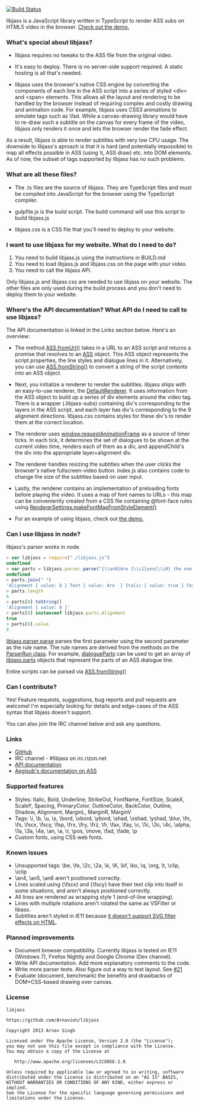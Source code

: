 [![Build Status](https://travis-ci.org/Arnavion/libjass.png?branch=master)](https://travis-ci.org/Arnavion/libjass)

libjass is a JavaScript library written in TypeScript to render ASS subs on HTML5 video in the browser. [Check out the demo.](http://arnavion.github.io/libjass/demo/index.xhtml)


### What's special about libjass?

* libjass requires no tweaks to the ASS file from the original video.

* It's easy to deploy. There is no server-side support required. A static hosting is all that's needed.

* libjass uses the browser's native CSS engine by converting the components of each line in the ASS script into a series of styled &lt;div&gt; and &lt;span&gt; elements. This allows all the layout and rendering to be handled by the browser instead of requiring complex and costly drawing and animation code. For example, libjass uses CSS3 animations to simulate tags such as \fad. While a canvas-drawing library would have to re-draw such a subtitle on the canvas for every frame of the video, libjass only renders it once and lets the browser render the fade effect.

As a result, libjass is able to render subtitles with very low CPU usage. The downside to libjass's aproach is that it is hard (and potentially impossible) to map all effects possible in ASS (using \t, ASS draw) etc. into DOM elements. As of now, the subset of tags supported by libjass has no such problems.


### What are all these files?

* The .ts files are the source of libjass. They are TypeScript files and must be compiled into JavaScript for the browser using the TypeScript compiler.

* gulpfile.js is the build script. The build command will use this script to build libjass.js

* libjass.css is a CSS file that you'll need to deploy to your website.


### I want to use libjass for my website. What do I need to do?

1. You need to build libjass.js using the instructions in BUILD.md
1. You need to load libjass.js and libjass.css on the page with your video.
1. You need to call the libjass API.

Only libjass.js and libjass.css are needed to use libjass on your website. The other files are only used during the build process and you don't need to deploy them to your website.


### Where's the API documentation? What API do I need to call to use libjass?

The API documentation is linked in the Links section below. Here's an overview:

* The method [ASS.fromUrl()](http://arnavion.github.io/libjass/api.xhtml#libjass.ASS.fromUrl) takes in a URL to an ASS script and returns a promise that resolves to an [ASS](http://arnavion.github.io/libjass/api.xhtml#libjass.ASS) object. This ASS object represents the script properties, the line styles and dialogue lines in it. Alternatively, you can use [ASS.fromString()](http://arnavion.github.io/libjass/api.xhtml#libjass.ASS.fromString) to convert a string of the script contents into an ASS object.

* Next, you initialize a renderer to render the subtitles. libjass ships with an easy-to-use renderer, the [DefaultRenderer](http://arnavion.github.io/libjass/api.xhtml#libjass.renderers.DefaultRenderer). It uses information from the ASS object to build up a series of div elements around the video tag. There is a wrapper (.libjass-subs) containing div's corresponding to the layers in the ASS script, and each layer has div's corresponding to the 9 alignment directions. libjass.css contains styles for these div's to render them at the correct location.

* The renderer uses [window.requestAnimationFrame](https://developer.mozilla.org/en-US/docs/Web/API/window.requestAnimationFrame) as a source of timer ticks. In each tick, it determines the set of dialogues to be shown at the current video time, renders each of them as a div, and appendChild's the div into the appropriate layer+alignment div.

* The renderer handles resizing the subtitles when the user clicks the browser's native fullscreen-video button. index.js also contains code to change the size of the subtitles based on user input.

* Lastly, the renderer contains an implementation of preloading fonts before playing the video. It uses a map of font names to URLs - this map can be conveniently created from a CSS file containing @font-face rules using [RendererSettings.makeFontMapFromStyleElement()](http://arnavion.github.io/libjass/api.xhtml#libjass.renderers.RendererSettings.makeFontMapFromStyleElement)

* For an example of using libjass, check out [the demo.](http://arnavion.github.io/libjass/demo/index.xhtml)


### Can I use libjass in node?

libjass's parser works in node.

```javascript
> var libjass = require("./libjass.js")
undefined
> var parts = libjass.parser.parse("{\\an8}Are {\\i1}you{\\i0} the one who stole the clock?!", "dialogueParts")
undefined
> parts.join(" ")
'Alignment { value: 8 } Text { value: Are  } Italic { value: true } Text { value: you } Italic { value: false } Text { value:  the one who stole the clock?! }'
> parts.length
6
> parts[0].toString()
'Alignment { value: 8 }'
> parts[0] instanceof libjass.parts.Alignment
true
> parts[0].value
8
```

[libjass.parser.parse](http://arnavion.github.io/libjass/api.xhtml#libjass.parser.parse) parses the first parameter using the second parameter as the rule name. The rule names are derived from the methods on the [ParserRun class](http://arnavion.github.io/libjass/api.xhtml#libjass.parser.ParserRun). For example, [dialogueParts](http://arnavion.github.io/libjass/api.xhtml#libjass.parser.ParserRun.parse_dialogueParts) can be used to get an array of [libjass.parts](http://arnavion.github.io/libjass/api.xhtml#libjass.parts) objects that represent the parts of an ASS dialogue line.

Entire scripts can be parsed via [ASS.fromString()](http://arnavion.github.io/libjass/api.xhtml#libjass.ASS.fromString)


### Can I contribute?

Yes! Feature requests, suggestions, bug reports and pull requests are welcome! I'm especially looking for details and edge-cases of the ASS syntax that libjass doesn't support.

You can also join the IRC channel below and ask any questions.


### Links

* [GitHub](https://github.com/Arnavion/libjass/)
* IRC channel - #libjass on irc.rizon.net
* [API documentation](http://arnavion.github.io/libjass/api.xhtml)
* [Aegisub's documentation on ASS](http://docs.aegisub.org/3.0/ASS_Tags/)


### Supported features

* Styles: Italic, Bold, Underline, StrikeOut, FontName, FontSize, ScaleX, ScaleY, Spacing, PrimaryColor, OutlineColor, BackColor, Outline, Shadow, Alignment, MarginL, MarginR, MarginV
* Tags: \i, \b, \u, \s, \bord, \xbord, \ybord, \shad, \xshad, \yshad, \blur, \fn, \fs, \fscx, \fscy, \fsp, \frx, \fry, \frz, \fr, \fax, \fay, \c, \1c, \3c, \4c, \alpha, \1a, \3a, \4a, \an, \a, \r, \pos, \move, \fad, \fade, \p
* Custom fonts, using CSS web fonts.


### Known issues

* Unsupported tags: \be, \fe, \2c, \2a, \k, \K, \kf, \ko, \q, \org, \t, \clip, \iclip
* \an4, \an5, \an6 aren't positioned correctly.
* Lines scaled using {\fscx} and {\fscy} have their text clip into itself in some situations, and aren't always positioned correctly.
* All lines are rendered as wrapping style 1 (end-of-line wrapping).
* Lines with multiple rotations aren't rotated the same as VSFilter or libass.
* Subtitles aren't styled in IE11 because [it doesn't support SVG filter effects on HTML](http://caniuse.com/svg-html).


### Planned improvements

* Document browser compatibility. Currently libjass is tested on IE11 (Windows 7), Firefox Nightly and Google Chrome (Dev channel).
* Write API documentation. Add more explanatory comments to the code.
* Write more parser tests. Also figure out a way to test layout. See [#21](https://github.com/Arnavion/libjass/issues/21)
* Evaluate (document, benchmark) the benefits and drawbacks of DOM+CSS-based drawing over canvas.


### License

```
libjass

https://github.com/Arnavion/libjass

Copyright 2013 Arnav Singh

Licensed under the Apache License, Version 2.0 (the "License");
you may not use this file except in compliance with the License.
You may obtain a copy of the License at

   http://www.apache.org/licenses/LICENSE-2.0

Unless required by applicable law or agreed to in writing, software
distributed under the License is distributed on an "AS IS" BASIS,
WITHOUT WARRANTIES OR CONDITIONS OF ANY KIND, either express or implied.
See the License for the specific language governing permissions and
limitations under the License.
```
